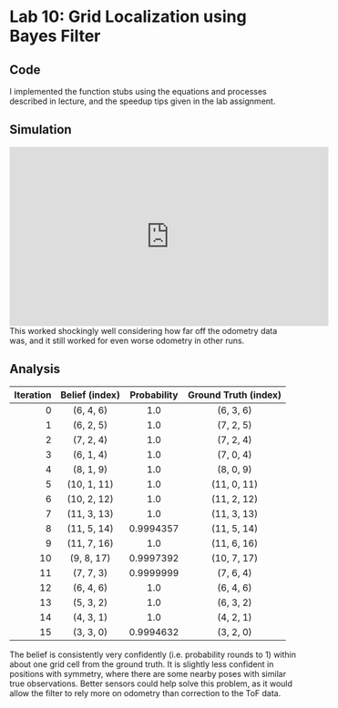 ---
---

# Lab 10: Grid Localization using Bayes Filter

## Code

I implemented the function stubs using the equations and processes described in lecture, and the speedup tips given in the lab assignment.

<script src="https://gist.github.com/saf252/aba10d93ffe334937367f56cd99664dd.js"></script>

## Simulation

<iframe width="560" height="315" src="https://www.youtube.com/embed/P1ErnuIviJ0" title="YouTube video player" frameborder="0" allow="accelerometer; autoplay; clipboard-write; encrypted-media; gyroscope; picture-in-picture; web-share" allowfullscreen></iframe> This worked shockingly well considering how far off the odometry data was, and it still worked for even worse odometry in other runs.

## Analysis

| Iteration | Belief (index) | Probability | Ground Truth (index) |
| --------: | :------------: | :---------: | :------------------: |
|         0 |   (6, 4, 6)    |     1.0     |      (6, 3, 6)       |
|         1 |   (6, 2, 5)    |     1.0     |      (7, 2, 5)       |
|         2 |   (7, 2, 4)    |     1.0     |      (7, 2, 4)       |
|         3 |   (6, 1, 4)    |     1.0     |      (7, 0, 4)       |
|         4 |   (8, 1, 9)    |     1.0     |      (8, 0, 9)       |
|         5 |  (10, 1, 11)   |     1.0     |     (11, 0, 11)      |
|         6 |  (10, 2, 12)   |     1.0     |     (11, 2, 12)      |
|         7 |  (11, 3, 13)   |     1.0     |     (11, 3, 13)      |
|         8 |  (11, 5, 14)   |  0.9994357  |     (11, 5, 14)      |
|         9 |  (11, 7, 16)   |     1.0     |     (11, 6, 16)      |
|        10 |   (9, 8, 17)   |  0.9997392  |     (10, 7, 17)      |
|        11 |   (7, 7, 3)    |  0.9999999  |      (7, 6, 4)       |
|        12 |   (6, 4, 6)    |     1.0     |      (6, 4, 6)       |
|        13 |   (5, 3, 2)    |     1.0     |      (6, 3, 2)       |
|        14 |   (4, 3, 1)    |     1.0     |      (4, 2, 1)       |
|        15 |   (3, 3, 0)    |  0.9994632  |      (3, 2, 0)       |

The belief is consistently very confidently (i.e. probability rounds to 1) within about one grid cell from the ground truth.
It is slightly less confident in positions with symmetry, where there are some nearby poses with similar true observations.
Better sensors could help solve this problem, as it would allow the filter to rely more on odometry than correction to the ToF data.
